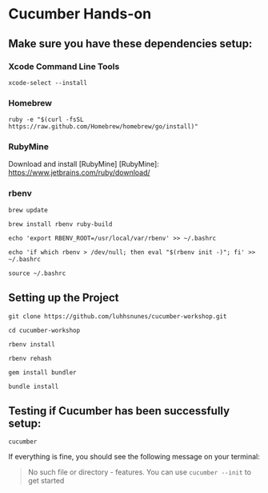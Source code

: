 # Cucumber Hands-on

## Make sure you have these dependencies setup:

### Xcode Command Line Tools
`xcode-select --install`

### Homebrew
`ruby -e "$(curl -fsSL https://raw.github.com/Homebrew/homebrew/go/install)"`

### RubyMine
Download and install [RubyMine]
[RubyMine]: https://www.jetbrains.com/ruby/download/

### rbenv
`brew update`

`brew install rbenv ruby-build`

`echo 'export RBENV_ROOT=/usr/local/var/rbenv' >> ~/.bashrc`

`echo 'if which rbenv > /dev/null; then eval "$(rbenv init -)"; fi' >> ~/.bashrc`

`source ~/.bashrc`

## Setting up the Project
`git clone https://github.com/luhhsnunes/cucumber-workshop.git`

`cd cucumber-workshop`

`rbenv install`

`rbenv rehash`

`gem install bundler`

`bundle install`

## Testing if Cucumber has been successfully setup:
`cucumber`

If everything is fine, you should see the following message on your terminal:

> No such file or directory - features. You can use `cucumber --init` to get started
